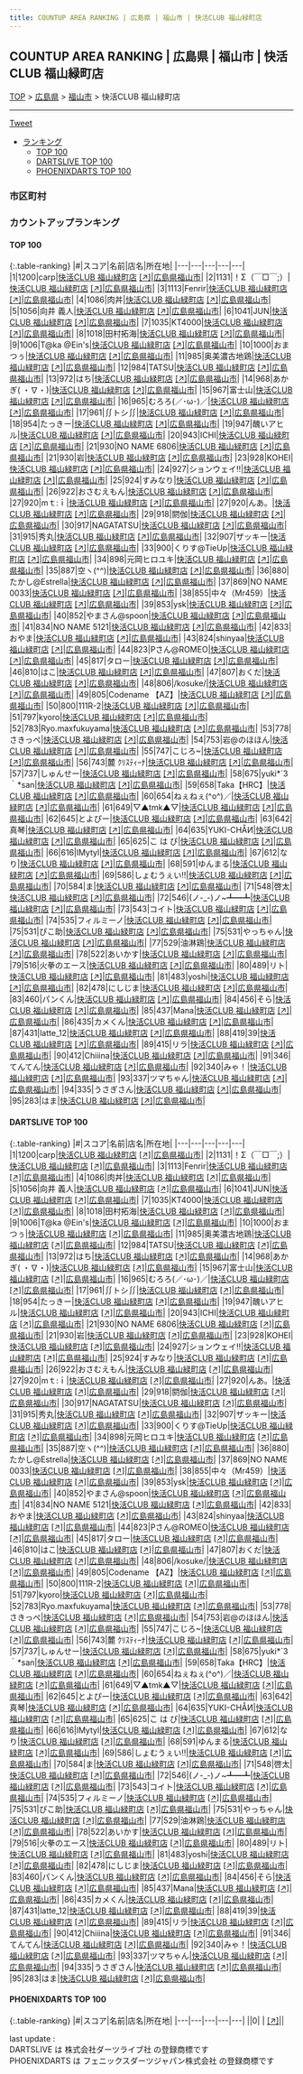 ```yaml
---
title: COUNTUP AREA RANKING | 広島県 | 福山市 | 快活CLUB 福山緑町店
---
```

## COUNTUP AREA RANKING | 広島県 | 福山市 | 快活CLUB 福山緑町店

[TOP](/darts/rank/) > [広島県](/darts/rank/広島県/) > [福山市](/darts/rank/広島県/福山市/) > 快活CLUB 福山緑町店

___

<a href="https://twitter.com/share?ref_src=twsrc%5Etfw" data-text="COUNTUP AREA RANKING | 広島県福山市快活CLUB 福山緑町店" class="twitter-share-button" data-hashtags="DARTSLIVE,PHOENIXDARTS,darts,ダーツ" data-show-count="false">Tweet</a>

* [ランキング](#カウントアップランキング)
    * [TOP 100](#top-100)
    * [DARTSLIVE TOP 100](#dartslive-top-100)
    * [PHOENIXDARTS TOP 100](#phoenixdarts-top-100)

### 市区町村

<ul>

</ul>

### カウントアップランキング

#### TOP 100



{:.table-ranking}
|#|スコア|名前|店名|所在地|
|---|---|---|---|---|
|1|1200|<span class="rank-name-dl">carp</span>|<a href="/darts/rank/shops/72ef70836c3c470e25d56fb0e5c39bac.html">快活CLUB 福山緑町店</a> <a href="https://search.dartslive.com/jp/shop/72ef70836c3c470e25d56fb0e5c39bac">[↗]</a>|<a href="/darts/rank/広島県/福山市">広島県福山市</a>|
|2|1131|<span class="rank-name-dl">！Σ（￣□￣;）</span>|<a href="/darts/rank/shops/72ef70836c3c470e25d56fb0e5c39bac.html">快活CLUB 福山緑町店</a> <a href="https://search.dartslive.com/jp/shop/72ef70836c3c470e25d56fb0e5c39bac">[↗]</a>|<a href="/darts/rank/広島県/福山市">広島県福山市</a>|
|3|1113|<span class="rank-name-dl">Fenrir</span>|<a href="/darts/rank/shops/72ef70836c3c470e25d56fb0e5c39bac.html">快活CLUB 福山緑町店</a> <a href="https://search.dartslive.com/jp/shop/72ef70836c3c470e25d56fb0e5c39bac">[↗]</a>|<a href="/darts/rank/広島県/福山市">広島県福山市</a>|
|4|1086|<span class="rank-name-dl">肉丼</span>|<a href="/darts/rank/shops/72ef70836c3c470e25d56fb0e5c39bac.html">快活CLUB 福山緑町店</a> <a href="https://search.dartslive.com/jp/shop/72ef70836c3c470e25d56fb0e5c39bac">[↗]</a>|<a href="/darts/rank/広島県/福山市">広島県福山市</a>|
|5|1056|<span class="rank-name-dl">向井 義人</span>|<a href="/darts/rank/shops/72ef70836c3c470e25d56fb0e5c39bac.html">快活CLUB 福山緑町店</a> <a href="https://search.dartslive.com/jp/shop/72ef70836c3c470e25d56fb0e5c39bac">[↗]</a>|<a href="/darts/rank/広島県/福山市">広島県福山市</a>|
|6|1041|<span class="rank-name-dl">JUN</span>|<a href="/darts/rank/shops/72ef70836c3c470e25d56fb0e5c39bac.html">快活CLUB 福山緑町店</a> <a href="https://search.dartslive.com/jp/shop/72ef70836c3c470e25d56fb0e5c39bac">[↗]</a>|<a href="/darts/rank/広島県/福山市">広島県福山市</a>|
|7|1035|<span class="rank-name-dl">KT4000</span>|<a href="/darts/rank/shops/72ef70836c3c470e25d56fb0e5c39bac.html">快活CLUB 福山緑町店</a> <a href="https://search.dartslive.com/jp/shop/72ef70836c3c470e25d56fb0e5c39bac">[↗]</a>|<a href="/darts/rank/広島県/福山市">広島県福山市</a>|
|8|1018|<span class="rank-name-dl">田村拓海</span>|<a href="/darts/rank/shops/72ef70836c3c470e25d56fb0e5c39bac.html">快活CLUB 福山緑町店</a> <a href="https://search.dartslive.com/jp/shop/72ef70836c3c470e25d56fb0e5c39bac">[↗]</a>|<a href="/darts/rank/広島県/福山市">広島県福山市</a>|
|9|1006|<span class="rank-name-dl">T@ka @Ein&#x27;s</span>|<a href="/darts/rank/shops/72ef70836c3c470e25d56fb0e5c39bac.html">快活CLUB 福山緑町店</a> <a href="https://search.dartslive.com/jp/shop/72ef70836c3c470e25d56fb0e5c39bac">[↗]</a>|<a href="/darts/rank/広島県/福山市">広島県福山市</a>|
|10|1000|<span class="rank-name-dl">おまつぅ</span>|<a href="/darts/rank/shops/72ef70836c3c470e25d56fb0e5c39bac.html">快活CLUB 福山緑町店</a> <a href="https://search.dartslive.com/jp/shop/72ef70836c3c470e25d56fb0e5c39bac">[↗]</a>|<a href="/darts/rank/広島県/福山市">広島県福山市</a>|
|11|985|<span class="rank-name-dl">奥美濃古地鶏</span>|<a href="/darts/rank/shops/72ef70836c3c470e25d56fb0e5c39bac.html">快活CLUB 福山緑町店</a> <a href="https://search.dartslive.com/jp/shop/72ef70836c3c470e25d56fb0e5c39bac">[↗]</a>|<a href="/darts/rank/広島県/福山市">広島県福山市</a>|
|12|984|<span class="rank-name-dl">TATSU</span>|<a href="/darts/rank/shops/72ef70836c3c470e25d56fb0e5c39bac.html">快活CLUB 福山緑町店</a> <a href="https://search.dartslive.com/jp/shop/72ef70836c3c470e25d56fb0e5c39bac">[↗]</a>|<a href="/darts/rank/広島県/福山市">広島県福山市</a>|
|13|972|<span class="rank-name-dl">はち</span>|<a href="/darts/rank/shops/72ef70836c3c470e25d56fb0e5c39bac.html">快活CLUB 福山緑町店</a> <a href="https://search.dartslive.com/jp/shop/72ef70836c3c470e25d56fb0e5c39bac">[↗]</a>|<a href="/darts/rank/広島県/福山市">広島県福山市</a>|
|14|968|<span class="rank-name-dl">あかぎ( ・∇・)</span>|<a href="/darts/rank/shops/72ef70836c3c470e25d56fb0e5c39bac.html">快活CLUB 福山緑町店</a> <a href="https://search.dartslive.com/jp/shop/72ef70836c3c470e25d56fb0e5c39bac">[↗]</a>|<a href="/darts/rank/広島県/福山市">広島県福山市</a>|
|15|967|<span class="rank-name-dl">富士山</span>|<a href="/darts/rank/shops/72ef70836c3c470e25d56fb0e5c39bac.html">快活CLUB 福山緑町店</a> <a href="https://search.dartslive.com/jp/shop/72ef70836c3c470e25d56fb0e5c39bac">[↗]</a>|<a href="/darts/rank/広島県/福山市">広島県福山市</a>|
|16|965|<span class="rank-name-dl">むろろ(／･ω･)／</span>|<a href="/darts/rank/shops/72ef70836c3c470e25d56fb0e5c39bac.html">快活CLUB 福山緑町店</a> <a href="https://search.dartslive.com/jp/shop/72ef70836c3c470e25d56fb0e5c39bac">[↗]</a>|<a href="/darts/rank/広島県/福山市">広島県福山市</a>|
|17|961|<span class="rank-name-dl">∬トシ∬</span>|<a href="/darts/rank/shops/72ef70836c3c470e25d56fb0e5c39bac.html">快活CLUB 福山緑町店</a> <a href="https://search.dartslive.com/jp/shop/72ef70836c3c470e25d56fb0e5c39bac">[↗]</a>|<a href="/darts/rank/広島県/福山市">広島県福山市</a>|
|18|954|<span class="rank-name-dl">たっきー</span>|<a href="/darts/rank/shops/72ef70836c3c470e25d56fb0e5c39bac.html">快活CLUB 福山緑町店</a> <a href="https://search.dartslive.com/jp/shop/72ef70836c3c470e25d56fb0e5c39bac">[↗]</a>|<a href="/darts/rank/広島県/福山市">広島県福山市</a>|
|19|947|<span class="rank-name-dl">醜いアヒル</span>|<a href="/darts/rank/shops/72ef70836c3c470e25d56fb0e5c39bac.html">快活CLUB 福山緑町店</a> <a href="https://search.dartslive.com/jp/shop/72ef70836c3c470e25d56fb0e5c39bac">[↗]</a>|<a href="/darts/rank/広島県/福山市">広島県福山市</a>|
|20|943|<span class="rank-name-dl">ICHI</span>|<a href="/darts/rank/shops/72ef70836c3c470e25d56fb0e5c39bac.html">快活CLUB 福山緑町店</a> <a href="https://search.dartslive.com/jp/shop/72ef70836c3c470e25d56fb0e5c39bac">[↗]</a>|<a href="/darts/rank/広島県/福山市">広島県福山市</a>|
|21|930|<span class="rank-name-dl">NO NAME 6806</span>|<a href="/darts/rank/shops/72ef70836c3c470e25d56fb0e5c39bac.html">快活CLUB 福山緑町店</a> <a href="https://search.dartslive.com/jp/shop/72ef70836c3c470e25d56fb0e5c39bac">[↗]</a>|<a href="/darts/rank/広島県/福山市">広島県福山市</a>|
|21|930|<span class="rank-name-dl">岩</span>|<a href="/darts/rank/shops/72ef70836c3c470e25d56fb0e5c39bac.html">快活CLUB 福山緑町店</a> <a href="https://search.dartslive.com/jp/shop/72ef70836c3c470e25d56fb0e5c39bac">[↗]</a>|<a href="/darts/rank/広島県/福山市">広島県福山市</a>|
|23|928|<span class="rank-name-dl">KOHEI</span>|<a href="/darts/rank/shops/72ef70836c3c470e25d56fb0e5c39bac.html">快活CLUB 福山緑町店</a> <a href="https://search.dartslive.com/jp/shop/72ef70836c3c470e25d56fb0e5c39bac">[↗]</a>|<a href="/darts/rank/広島県/福山市">広島県福山市</a>|
|24|927|<span class="rank-name-dl">ションウェイ‼︎</span>|<a href="/darts/rank/shops/72ef70836c3c470e25d56fb0e5c39bac.html">快活CLUB 福山緑町店</a> <a href="https://search.dartslive.com/jp/shop/72ef70836c3c470e25d56fb0e5c39bac">[↗]</a>|<a href="/darts/rank/広島県/福山市">広島県福山市</a>|
|25|924|<span class="rank-name-dl">すみなり</span>|<a href="/darts/rank/shops/72ef70836c3c470e25d56fb0e5c39bac.html">快活CLUB 福山緑町店</a> <a href="https://search.dartslive.com/jp/shop/72ef70836c3c470e25d56fb0e5c39bac">[↗]</a>|<a href="/darts/rank/広島県/福山市">広島県福山市</a>|
|26|922|<span class="rank-name-dl">おさむえもん</span>|<a href="/darts/rank/shops/72ef70836c3c470e25d56fb0e5c39bac.html">快活CLUB 福山緑町店</a> <a href="https://search.dartslive.com/jp/shop/72ef70836c3c470e25d56fb0e5c39bac">[↗]</a>|<a href="/darts/rank/広島県/福山市">広島県福山市</a>|
|27|920|<span class="rank-name-dl">mｔ:ｉ</span>|<a href="/darts/rank/shops/72ef70836c3c470e25d56fb0e5c39bac.html">快活CLUB 福山緑町店</a> <a href="https://search.dartslive.com/jp/shop/72ef70836c3c470e25d56fb0e5c39bac">[↗]</a>|<a href="/darts/rank/広島県/福山市">広島県福山市</a>|
|27|920|<span class="rank-name-dl">んあ。</span>|<a href="/darts/rank/shops/72ef70836c3c470e25d56fb0e5c39bac.html">快活CLUB 福山緑町店</a> <a href="https://search.dartslive.com/jp/shop/72ef70836c3c470e25d56fb0e5c39bac">[↗]</a>|<a href="/darts/rank/広島県/福山市">広島県福山市</a>|
|29|918|<span class="rank-name-dl">閼伽</span>|<a href="/darts/rank/shops/72ef70836c3c470e25d56fb0e5c39bac.html">快活CLUB 福山緑町店</a> <a href="https://search.dartslive.com/jp/shop/72ef70836c3c470e25d56fb0e5c39bac">[↗]</a>|<a href="/darts/rank/広島県/福山市">広島県福山市</a>|
|30|917|<span class="rank-name-dl">NAGATATSU</span>|<a href="/darts/rank/shops/72ef70836c3c470e25d56fb0e5c39bac.html">快活CLUB 福山緑町店</a> <a href="https://search.dartslive.com/jp/shop/72ef70836c3c470e25d56fb0e5c39bac">[↗]</a>|<a href="/darts/rank/広島県/福山市">広島県福山市</a>|
|31|915|<span class="rank-name-dl">秀丸</span>|<a href="/darts/rank/shops/72ef70836c3c470e25d56fb0e5c39bac.html">快活CLUB 福山緑町店</a> <a href="https://search.dartslive.com/jp/shop/72ef70836c3c470e25d56fb0e5c39bac">[↗]</a>|<a href="/darts/rank/広島県/福山市">広島県福山市</a>|
|32|907|<span class="rank-name-dl">ザッキー</span>|<a href="/darts/rank/shops/72ef70836c3c470e25d56fb0e5c39bac.html">快活CLUB 福山緑町店</a> <a href="https://search.dartslive.com/jp/shop/72ef70836c3c470e25d56fb0e5c39bac">[↗]</a>|<a href="/darts/rank/広島県/福山市">広島県福山市</a>|
|33|900|<span class="rank-name-dl">くりす@TieUp</span>|<a href="/darts/rank/shops/72ef70836c3c470e25d56fb0e5c39bac.html">快活CLUB 福山緑町店</a> <a href="https://search.dartslive.com/jp/shop/72ef70836c3c470e25d56fb0e5c39bac">[↗]</a>|<a href="/darts/rank/広島県/福山市">広島県福山市</a>|
|34|898|<span class="rank-name-dl">元岡ヒロユキ</span>|<a href="/darts/rank/shops/72ef70836c3c470e25d56fb0e5c39bac.html">快活CLUB 福山緑町店</a> <a href="https://search.dartslive.com/jp/shop/72ef70836c3c470e25d56fb0e5c39bac">[↗]</a>|<a href="/darts/rank/広島県/福山市">広島県福山市</a>|
|35|887|<span class="rank-name-dl">空ヽ(^^)</span>|<a href="/darts/rank/shops/72ef70836c3c470e25d56fb0e5c39bac.html">快活CLUB 福山緑町店</a> <a href="https://search.dartslive.com/jp/shop/72ef70836c3c470e25d56fb0e5c39bac">[↗]</a>|<a href="/darts/rank/広島県/福山市">広島県福山市</a>|
|36|880|<span class="rank-name-dl">たかし@Estrella</span>|<a href="/darts/rank/shops/72ef70836c3c470e25d56fb0e5c39bac.html">快活CLUB 福山緑町店</a> <a href="https://search.dartslive.com/jp/shop/72ef70836c3c470e25d56fb0e5c39bac">[↗]</a>|<a href="/darts/rank/広島県/福山市">広島県福山市</a>|
|37|869|<span class="rank-name-dl">NO NAME 0033</span>|<a href="/darts/rank/shops/72ef70836c3c470e25d56fb0e5c39bac.html">快活CLUB 福山緑町店</a> <a href="https://search.dartslive.com/jp/shop/72ef70836c3c470e25d56fb0e5c39bac">[↗]</a>|<a href="/darts/rank/広島県/福山市">広島県福山市</a>|
|38|855|<span class="rank-name-dl">中々（Mr459）</span>|<a href="/darts/rank/shops/72ef70836c3c470e25d56fb0e5c39bac.html">快活CLUB 福山緑町店</a> <a href="https://search.dartslive.com/jp/shop/72ef70836c3c470e25d56fb0e5c39bac">[↗]</a>|<a href="/darts/rank/広島県/福山市">広島県福山市</a>|
|39|853|<span class="rank-name-dl">ysk</span>|<a href="/darts/rank/shops/72ef70836c3c470e25d56fb0e5c39bac.html">快活CLUB 福山緑町店</a> <a href="https://search.dartslive.com/jp/shop/72ef70836c3c470e25d56fb0e5c39bac">[↗]</a>|<a href="/darts/rank/広島県/福山市">広島県福山市</a>|
|40|852|<span class="rank-name-dl">やまさん@spoon</span>|<a href="/darts/rank/shops/72ef70836c3c470e25d56fb0e5c39bac.html">快活CLUB 福山緑町店</a> <a href="https://search.dartslive.com/jp/shop/72ef70836c3c470e25d56fb0e5c39bac">[↗]</a>|<a href="/darts/rank/広島県/福山市">広島県福山市</a>|
|41|834|<span class="rank-name-dl">NO NAME 5121</span>|<a href="/darts/rank/shops/72ef70836c3c470e25d56fb0e5c39bac.html">快活CLUB 福山緑町店</a> <a href="https://search.dartslive.com/jp/shop/72ef70836c3c470e25d56fb0e5c39bac">[↗]</a>|<a href="/darts/rank/広島県/福山市">広島県福山市</a>|
|42|833|<span class="rank-name-dl">おやま</span>|<a href="/darts/rank/shops/72ef70836c3c470e25d56fb0e5c39bac.html">快活CLUB 福山緑町店</a> <a href="https://search.dartslive.com/jp/shop/72ef70836c3c470e25d56fb0e5c39bac">[↗]</a>|<a href="/darts/rank/広島県/福山市">広島県福山市</a>|
|43|824|<span class="rank-name-dl">shinyaa</span>|<a href="/darts/rank/shops/72ef70836c3c470e25d56fb0e5c39bac.html">快活CLUB 福山緑町店</a> <a href="https://search.dartslive.com/jp/shop/72ef70836c3c470e25d56fb0e5c39bac">[↗]</a>|<a href="/darts/rank/広島県/福山市">広島県福山市</a>|
|44|823|<span class="rank-name-dl">Pさん@ROMEO</span>|<a href="/darts/rank/shops/72ef70836c3c470e25d56fb0e5c39bac.html">快活CLUB 福山緑町店</a> <a href="https://search.dartslive.com/jp/shop/72ef70836c3c470e25d56fb0e5c39bac">[↗]</a>|<a href="/darts/rank/広島県/福山市">広島県福山市</a>|
|45|817|<span class="rank-name-dl">タロー</span>|<a href="/darts/rank/shops/72ef70836c3c470e25d56fb0e5c39bac.html">快活CLUB 福山緑町店</a> <a href="https://search.dartslive.com/jp/shop/72ef70836c3c470e25d56fb0e5c39bac">[↗]</a>|<a href="/darts/rank/広島県/福山市">広島県福山市</a>|
|46|810|<span class="rank-name-dl">はこ</span>|<a href="/darts/rank/shops/72ef70836c3c470e25d56fb0e5c39bac.html">快活CLUB 福山緑町店</a> <a href="https://search.dartslive.com/jp/shop/72ef70836c3c470e25d56fb0e5c39bac">[↗]</a>|<a href="/darts/rank/広島県/福山市">広島県福山市</a>|
|47|807|<span class="rank-name-dl">おくだ</span>|<a href="/darts/rank/shops/72ef70836c3c470e25d56fb0e5c39bac.html">快活CLUB 福山緑町店</a> <a href="https://search.dartslive.com/jp/shop/72ef70836c3c470e25d56fb0e5c39bac">[↗]</a>|<a href="/darts/rank/広島県/福山市">広島県福山市</a>|
|48|806|<span class="rank-name-dl">/kosuke/</span>|<a href="/darts/rank/shops/72ef70836c3c470e25d56fb0e5c39bac.html">快活CLUB 福山緑町店</a> <a href="https://search.dartslive.com/jp/shop/72ef70836c3c470e25d56fb0e5c39bac">[↗]</a>|<a href="/darts/rank/広島県/福山市">広島県福山市</a>|
|49|805|<span class="rank-name-dl">Codename 【AZ】</span>|<a href="/darts/rank/shops/72ef70836c3c470e25d56fb0e5c39bac.html">快活CLUB 福山緑町店</a> <a href="https://search.dartslive.com/jp/shop/72ef70836c3c470e25d56fb0e5c39bac">[↗]</a>|<a href="/darts/rank/広島県/福山市">広島県福山市</a>|
|50|800|<span class="rank-name-dl">111R-2</span>|<a href="/darts/rank/shops/72ef70836c3c470e25d56fb0e5c39bac.html">快活CLUB 福山緑町店</a> <a href="https://search.dartslive.com/jp/shop/72ef70836c3c470e25d56fb0e5c39bac">[↗]</a>|<a href="/darts/rank/広島県/福山市">広島県福山市</a>|
|51|797|<span class="rank-name-dl">kyoro</span>|<a href="/darts/rank/shops/72ef70836c3c470e25d56fb0e5c39bac.html">快活CLUB 福山緑町店</a> <a href="https://search.dartslive.com/jp/shop/72ef70836c3c470e25d56fb0e5c39bac">[↗]</a>|<a href="/darts/rank/広島県/福山市">広島県福山市</a>|
|52|783|<span class="rank-name-dl">Ryo.maxfukuyama</span>|<a href="/darts/rank/shops/72ef70836c3c470e25d56fb0e5c39bac.html">快活CLUB 福山緑町店</a> <a href="https://search.dartslive.com/jp/shop/72ef70836c3c470e25d56fb0e5c39bac">[↗]</a>|<a href="/darts/rank/広島県/福山市">広島県福山市</a>|
|53|778|<span class="rank-name-dl">さきっぺ</span>|<a href="/darts/rank/shops/72ef70836c3c470e25d56fb0e5c39bac.html">快活CLUB 福山緑町店</a> <a href="https://search.dartslive.com/jp/shop/72ef70836c3c470e25d56fb0e5c39bac">[↗]</a>|<a href="/darts/rank/広島県/福山市">広島県福山市</a>|
|54|753|<span class="rank-name-dl">岩@のほほん</span>|<a href="/darts/rank/shops/72ef70836c3c470e25d56fb0e5c39bac.html">快活CLUB 福山緑町店</a> <a href="https://search.dartslive.com/jp/shop/72ef70836c3c470e25d56fb0e5c39bac">[↗]</a>|<a href="/darts/rank/広島県/福山市">広島県福山市</a>|
|55|747|<span class="rank-name-dl">こじろ~</span>|<a href="/darts/rank/shops/72ef70836c3c470e25d56fb0e5c39bac.html">快活CLUB 福山緑町店</a> <a href="https://search.dartslive.com/jp/shop/72ef70836c3c470e25d56fb0e5c39bac">[↗]</a>|<a href="/darts/rank/広島県/福山市">広島県福山市</a>|
|56|743|<span class="rank-name-dl">麓 ｸﾘｽﾃｨｰﾅ</span>|<a href="/darts/rank/shops/72ef70836c3c470e25d56fb0e5c39bac.html">快活CLUB 福山緑町店</a> <a href="https://search.dartslive.com/jp/shop/72ef70836c3c470e25d56fb0e5c39bac">[↗]</a>|<a href="/darts/rank/広島県/福山市">広島県福山市</a>|
|57|737|<span class="rank-name-dl">しゅんせー</span>|<a href="/darts/rank/shops/72ef70836c3c470e25d56fb0e5c39bac.html">快活CLUB 福山緑町店</a> <a href="https://search.dartslive.com/jp/shop/72ef70836c3c470e25d56fb0e5c39bac">[↗]</a>|<a href="/darts/rank/広島県/福山市">広島県福山市</a>|
|58|675|<span class="rank-name-dl">yuki*´3｀*san</span>|<a href="/darts/rank/shops/72ef70836c3c470e25d56fb0e5c39bac.html">快活CLUB 福山緑町店</a> <a href="https://search.dartslive.com/jp/shop/72ef70836c3c470e25d56fb0e5c39bac">[↗]</a>|<a href="/darts/rank/広島県/福山市">広島県福山市</a>|
|59|658|<span class="rank-name-dl">Taka【HRC】</span>|<a href="/darts/rank/shops/72ef70836c3c470e25d56fb0e5c39bac.html">快活CLUB 福山緑町店</a> <a href="https://search.dartslive.com/jp/shop/72ef70836c3c470e25d56fb0e5c39bac">[↗]</a>|<a href="/darts/rank/広島県/福山市">広島県福山市</a>|
|60|654|<span class="rank-name-dl">ねぇねぇ(^o^)／</span>|<a href="/darts/rank/shops/72ef70836c3c470e25d56fb0e5c39bac.html">快活CLUB 福山緑町店</a> <a href="https://search.dartslive.com/jp/shop/72ef70836c3c470e25d56fb0e5c39bac">[↗]</a>|<a href="/darts/rank/広島県/福山市">広島県福山市</a>|
|61|649|<span class="rank-name-dl">▽▲tmk▲▽</span>|<a href="/darts/rank/shops/72ef70836c3c470e25d56fb0e5c39bac.html">快活CLUB 福山緑町店</a> <a href="https://search.dartslive.com/jp/shop/72ef70836c3c470e25d56fb0e5c39bac">[↗]</a>|<a href="/darts/rank/広島県/福山市">広島県福山市</a>|
|62|645|<span class="rank-name-dl">とよぴー</span>|<a href="/darts/rank/shops/72ef70836c3c470e25d56fb0e5c39bac.html">快活CLUB 福山緑町店</a> <a href="https://search.dartslive.com/jp/shop/72ef70836c3c470e25d56fb0e5c39bac">[↗]</a>|<a href="/darts/rank/広島県/福山市">広島県福山市</a>|
|63|642|<span class="rank-name-dl">真琴</span>|<a href="/darts/rank/shops/72ef70836c3c470e25d56fb0e5c39bac.html">快活CLUB 福山緑町店</a> <a href="https://search.dartslive.com/jp/shop/72ef70836c3c470e25d56fb0e5c39bac">[↗]</a>|<a href="/darts/rank/広島県/福山市">広島県福山市</a>|
|64|635|<span class="rank-name-dl">YUКI-CHÅИ</span>|<a href="/darts/rank/shops/72ef70836c3c470e25d56fb0e5c39bac.html">快活CLUB 福山緑町店</a> <a href="https://search.dartslive.com/jp/shop/72ef70836c3c470e25d56fb0e5c39bac">[↗]</a>|<a href="/darts/rank/広島県/福山市">広島県福山市</a>|
|65|625|<span class="rank-name-dl">こ は ぴ</span>|<a href="/darts/rank/shops/72ef70836c3c470e25d56fb0e5c39bac.html">快活CLUB 福山緑町店</a> <a href="https://search.dartslive.com/jp/shop/72ef70836c3c470e25d56fb0e5c39bac">[↗]</a>|<a href="/darts/rank/広島県/福山市">広島県福山市</a>|
|66|616|<span class="rank-name-dl">lMytyl</span>|<a href="/darts/rank/shops/72ef70836c3c470e25d56fb0e5c39bac.html">快活CLUB 福山緑町店</a> <a href="https://search.dartslive.com/jp/shop/72ef70836c3c470e25d56fb0e5c39bac">[↗]</a>|<a href="/darts/rank/広島県/福山市">広島県福山市</a>|
|67|612|<span class="rank-name-dl">なり</span>|<a href="/darts/rank/shops/72ef70836c3c470e25d56fb0e5c39bac.html">快活CLUB 福山緑町店</a> <a href="https://search.dartslive.com/jp/shop/72ef70836c3c470e25d56fb0e5c39bac">[↗]</a>|<a href="/darts/rank/広島県/福山市">広島県福山市</a>|
|68|591|<span class="rank-name-dl">ゆんまる</span>|<a href="/darts/rank/shops/72ef70836c3c470e25d56fb0e5c39bac.html">快活CLUB 福山緑町店</a> <a href="https://search.dartslive.com/jp/shop/72ef70836c3c470e25d56fb0e5c39bac">[↗]</a>|<a href="/darts/rank/広島県/福山市">広島県福山市</a>|
|69|586|<span class="rank-name-dl">しょむうぇい‼︎</span>|<a href="/darts/rank/shops/72ef70836c3c470e25d56fb0e5c39bac.html">快活CLUB 福山緑町店</a> <a href="https://search.dartslive.com/jp/shop/72ef70836c3c470e25d56fb0e5c39bac">[↗]</a>|<a href="/darts/rank/広島県/福山市">広島県福山市</a>|
|70|584|<span class="rank-name-dl">ま</span>|<a href="/darts/rank/shops/72ef70836c3c470e25d56fb0e5c39bac.html">快活CLUB 福山緑町店</a> <a href="https://search.dartslive.com/jp/shop/72ef70836c3c470e25d56fb0e5c39bac">[↗]</a>|<a href="/darts/rank/広島県/福山市">広島県福山市</a>|
|71|548|<span class="rank-name-dl">啓太</span>|<a href="/darts/rank/shops/72ef70836c3c470e25d56fb0e5c39bac.html">快活CLUB 福山緑町店</a> <a href="https://search.dartslive.com/jp/shop/72ef70836c3c470e25d56fb0e5c39bac">[↗]</a>|<a href="/darts/rank/広島県/福山市">広島県福山市</a>|
|72|546|<span class="rank-name-dl">(ノ-_-)ノ~┻━┻</span>|<a href="/darts/rank/shops/72ef70836c3c470e25d56fb0e5c39bac.html">快活CLUB 福山緑町店</a> <a href="https://search.dartslive.com/jp/shop/72ef70836c3c470e25d56fb0e5c39bac">[↗]</a>|<a href="/darts/rank/広島県/福山市">広島県福山市</a>|
|73|543|<span class="rank-name-dl">コイト</span>|<a href="/darts/rank/shops/72ef70836c3c470e25d56fb0e5c39bac.html">快活CLUB 福山緑町店</a> <a href="https://search.dartslive.com/jp/shop/72ef70836c3c470e25d56fb0e5c39bac">[↗]</a>|<a href="/darts/rank/広島県/福山市">広島県福山市</a>|
|74|535|<span class="rank-name-dl">フィルミーノ</span>|<a href="/darts/rank/shops/72ef70836c3c470e25d56fb0e5c39bac.html">快活CLUB 福山緑町店</a> <a href="https://search.dartslive.com/jp/shop/72ef70836c3c470e25d56fb0e5c39bac">[↗]</a>|<a href="/darts/rank/広島県/福山市">広島県福山市</a>|
|75|531|<span class="rank-name-dl">ぴこ助</span>|<a href="/darts/rank/shops/72ef70836c3c470e25d56fb0e5c39bac.html">快活CLUB 福山緑町店</a> <a href="https://search.dartslive.com/jp/shop/72ef70836c3c470e25d56fb0e5c39bac">[↗]</a>|<a href="/darts/rank/広島県/福山市">広島県福山市</a>|
|75|531|<span class="rank-name-dl">やっちゃん</span>|<a href="/darts/rank/shops/72ef70836c3c470e25d56fb0e5c39bac.html">快活CLUB 福山緑町店</a> <a href="https://search.dartslive.com/jp/shop/72ef70836c3c470e25d56fb0e5c39bac">[↗]</a>|<a href="/darts/rank/広島県/福山市">広島県福山市</a>|
|77|529|<span class="rank-name-dl">油淋鶏</span>|<a href="/darts/rank/shops/72ef70836c3c470e25d56fb0e5c39bac.html">快活CLUB 福山緑町店</a> <a href="https://search.dartslive.com/jp/shop/72ef70836c3c470e25d56fb0e5c39bac">[↗]</a>|<a href="/darts/rank/広島県/福山市">広島県福山市</a>|
|78|522|<span class="rank-name-dl">あいかす</span>|<a href="/darts/rank/shops/72ef70836c3c470e25d56fb0e5c39bac.html">快活CLUB 福山緑町店</a> <a href="https://search.dartslive.com/jp/shop/72ef70836c3c470e25d56fb0e5c39bac">[↗]</a>|<a href="/darts/rank/広島県/福山市">広島県福山市</a>|
|79|516|<span class="rank-name-dl">火拳のエース</span>|<a href="/darts/rank/shops/72ef70836c3c470e25d56fb0e5c39bac.html">快活CLUB 福山緑町店</a> <a href="https://search.dartslive.com/jp/shop/72ef70836c3c470e25d56fb0e5c39bac">[↗]</a>|<a href="/darts/rank/広島県/福山市">広島県福山市</a>|
|80|489|<span class="rank-name-dl">リト</span>|<a href="/darts/rank/shops/72ef70836c3c470e25d56fb0e5c39bac.html">快活CLUB 福山緑町店</a> <a href="https://search.dartslive.com/jp/shop/72ef70836c3c470e25d56fb0e5c39bac">[↗]</a>|<a href="/darts/rank/広島県/福山市">広島県福山市</a>|
|81|483|<span class="rank-name-dl">yoshi</span>|<a href="/darts/rank/shops/72ef70836c3c470e25d56fb0e5c39bac.html">快活CLUB 福山緑町店</a> <a href="https://search.dartslive.com/jp/shop/72ef70836c3c470e25d56fb0e5c39bac">[↗]</a>|<a href="/darts/rank/広島県/福山市">広島県福山市</a>|
|82|478|<span class="rank-name-dl">にしじま</span>|<a href="/darts/rank/shops/72ef70836c3c470e25d56fb0e5c39bac.html">快活CLUB 福山緑町店</a> <a href="https://search.dartslive.com/jp/shop/72ef70836c3c470e25d56fb0e5c39bac">[↗]</a>|<a href="/darts/rank/広島県/福山市">広島県福山市</a>|
|83|460|<span class="rank-name-dl">パンくん</span>|<a href="/darts/rank/shops/72ef70836c3c470e25d56fb0e5c39bac.html">快活CLUB 福山緑町店</a> <a href="https://search.dartslive.com/jp/shop/72ef70836c3c470e25d56fb0e5c39bac">[↗]</a>|<a href="/darts/rank/広島県/福山市">広島県福山市</a>|
|84|456|<span class="rank-name-dl">そら</span>|<a href="/darts/rank/shops/72ef70836c3c470e25d56fb0e5c39bac.html">快活CLUB 福山緑町店</a> <a href="https://search.dartslive.com/jp/shop/72ef70836c3c470e25d56fb0e5c39bac">[↗]</a>|<a href="/darts/rank/広島県/福山市">広島県福山市</a>|
|85|437|<span class="rank-name-dl">Mana</span>|<a href="/darts/rank/shops/72ef70836c3c470e25d56fb0e5c39bac.html">快活CLUB 福山緑町店</a> <a href="https://search.dartslive.com/jp/shop/72ef70836c3c470e25d56fb0e5c39bac">[↗]</a>|<a href="/darts/rank/広島県/福山市">広島県福山市</a>|
|86|435|<span class="rank-name-dl">カメくん</span>|<a href="/darts/rank/shops/72ef70836c3c470e25d56fb0e5c39bac.html">快活CLUB 福山緑町店</a> <a href="https://search.dartslive.com/jp/shop/72ef70836c3c470e25d56fb0e5c39bac">[↗]</a>|<a href="/darts/rank/広島県/福山市">広島県福山市</a>|
|87|431|<span class="rank-name-dl">latte_12</span>|<a href="/darts/rank/shops/72ef70836c3c470e25d56fb0e5c39bac.html">快活CLUB 福山緑町店</a> <a href="https://search.dartslive.com/jp/shop/72ef70836c3c470e25d56fb0e5c39bac">[↗]</a>|<a href="/darts/rank/広島県/福山市">広島県福山市</a>|
|88|419|<span class="rank-name-dl">39</span>|<a href="/darts/rank/shops/72ef70836c3c470e25d56fb0e5c39bac.html">快活CLUB 福山緑町店</a> <a href="https://search.dartslive.com/jp/shop/72ef70836c3c470e25d56fb0e5c39bac">[↗]</a>|<a href="/darts/rank/広島県/福山市">広島県福山市</a>|
|89|415|<span class="rank-name-dl">リラ</span>|<a href="/darts/rank/shops/72ef70836c3c470e25d56fb0e5c39bac.html">快活CLUB 福山緑町店</a> <a href="https://search.dartslive.com/jp/shop/72ef70836c3c470e25d56fb0e5c39bac">[↗]</a>|<a href="/darts/rank/広島県/福山市">広島県福山市</a>|
|90|412|<span class="rank-name-dl">Chiiina</span>|<a href="/darts/rank/shops/72ef70836c3c470e25d56fb0e5c39bac.html">快活CLUB 福山緑町店</a> <a href="https://search.dartslive.com/jp/shop/72ef70836c3c470e25d56fb0e5c39bac">[↗]</a>|<a href="/darts/rank/広島県/福山市">広島県福山市</a>|
|91|346|<span class="rank-name-dl">てんてん</span>|<a href="/darts/rank/shops/72ef70836c3c470e25d56fb0e5c39bac.html">快活CLUB 福山緑町店</a> <a href="https://search.dartslive.com/jp/shop/72ef70836c3c470e25d56fb0e5c39bac">[↗]</a>|<a href="/darts/rank/広島県/福山市">広島県福山市</a>|
|92|340|<span class="rank-name-dl">みゃ！</span>|<a href="/darts/rank/shops/72ef70836c3c470e25d56fb0e5c39bac.html">快活CLUB 福山緑町店</a> <a href="https://search.dartslive.com/jp/shop/72ef70836c3c470e25d56fb0e5c39bac">[↗]</a>|<a href="/darts/rank/広島県/福山市">広島県福山市</a>|
|93|337|<span class="rank-name-dl">ツマちゃん</span>|<a href="/darts/rank/shops/72ef70836c3c470e25d56fb0e5c39bac.html">快活CLUB 福山緑町店</a> <a href="https://search.dartslive.com/jp/shop/72ef70836c3c470e25d56fb0e5c39bac">[↗]</a>|<a href="/darts/rank/広島県/福山市">広島県福山市</a>|
|94|335|<span class="rank-name-dl">うさぎさん</span>|<a href="/darts/rank/shops/72ef70836c3c470e25d56fb0e5c39bac.html">快活CLUB 福山緑町店</a> <a href="https://search.dartslive.com/jp/shop/72ef70836c3c470e25d56fb0e5c39bac">[↗]</a>|<a href="/darts/rank/広島県/福山市">広島県福山市</a>|
|95|283|<span class="rank-name-dl">はま</span>|<a href="/darts/rank/shops/72ef70836c3c470e25d56fb0e5c39bac.html">快活CLUB 福山緑町店</a> <a href="https://search.dartslive.com/jp/shop/72ef70836c3c470e25d56fb0e5c39bac">[↗]</a>|<a href="/darts/rank/広島県/福山市">広島県福山市</a>|


#### DARTSLIVE TOP 100



{:.table-ranking}
|#|スコア|名前|店名|所在地|
|---|---|---|---|---|
|1|1200|<span class="rank-name-dl">carp</span>|<a href="/darts/rank/shops/72ef70836c3c470e25d56fb0e5c39bac.html">快活CLUB 福山緑町店</a> <a href="https://search.dartslive.com/jp/shop/72ef70836c3c470e25d56fb0e5c39bac">[↗]</a>|<a href="/darts/rank/広島県/福山市">広島県福山市</a>|
|2|1131|<span class="rank-name-dl">！Σ（￣□￣;）</span>|<a href="/darts/rank/shops/72ef70836c3c470e25d56fb0e5c39bac.html">快活CLUB 福山緑町店</a> <a href="https://search.dartslive.com/jp/shop/72ef70836c3c470e25d56fb0e5c39bac">[↗]</a>|<a href="/darts/rank/広島県/福山市">広島県福山市</a>|
|3|1113|<span class="rank-name-dl">Fenrir</span>|<a href="/darts/rank/shops/72ef70836c3c470e25d56fb0e5c39bac.html">快活CLUB 福山緑町店</a> <a href="https://search.dartslive.com/jp/shop/72ef70836c3c470e25d56fb0e5c39bac">[↗]</a>|<a href="/darts/rank/広島県/福山市">広島県福山市</a>|
|4|1086|<span class="rank-name-dl">肉丼</span>|<a href="/darts/rank/shops/72ef70836c3c470e25d56fb0e5c39bac.html">快活CLUB 福山緑町店</a> <a href="https://search.dartslive.com/jp/shop/72ef70836c3c470e25d56fb0e5c39bac">[↗]</a>|<a href="/darts/rank/広島県/福山市">広島県福山市</a>|
|5|1056|<span class="rank-name-dl">向井 義人</span>|<a href="/darts/rank/shops/72ef70836c3c470e25d56fb0e5c39bac.html">快活CLUB 福山緑町店</a> <a href="https://search.dartslive.com/jp/shop/72ef70836c3c470e25d56fb0e5c39bac">[↗]</a>|<a href="/darts/rank/広島県/福山市">広島県福山市</a>|
|6|1041|<span class="rank-name-dl">JUN</span>|<a href="/darts/rank/shops/72ef70836c3c470e25d56fb0e5c39bac.html">快活CLUB 福山緑町店</a> <a href="https://search.dartslive.com/jp/shop/72ef70836c3c470e25d56fb0e5c39bac">[↗]</a>|<a href="/darts/rank/広島県/福山市">広島県福山市</a>|
|7|1035|<span class="rank-name-dl">KT4000</span>|<a href="/darts/rank/shops/72ef70836c3c470e25d56fb0e5c39bac.html">快活CLUB 福山緑町店</a> <a href="https://search.dartslive.com/jp/shop/72ef70836c3c470e25d56fb0e5c39bac">[↗]</a>|<a href="/darts/rank/広島県/福山市">広島県福山市</a>|
|8|1018|<span class="rank-name-dl">田村拓海</span>|<a href="/darts/rank/shops/72ef70836c3c470e25d56fb0e5c39bac.html">快活CLUB 福山緑町店</a> <a href="https://search.dartslive.com/jp/shop/72ef70836c3c470e25d56fb0e5c39bac">[↗]</a>|<a href="/darts/rank/広島県/福山市">広島県福山市</a>|
|9|1006|<span class="rank-name-dl">T@ka @Ein&#x27;s</span>|<a href="/darts/rank/shops/72ef70836c3c470e25d56fb0e5c39bac.html">快活CLUB 福山緑町店</a> <a href="https://search.dartslive.com/jp/shop/72ef70836c3c470e25d56fb0e5c39bac">[↗]</a>|<a href="/darts/rank/広島県/福山市">広島県福山市</a>|
|10|1000|<span class="rank-name-dl">おまつぅ</span>|<a href="/darts/rank/shops/72ef70836c3c470e25d56fb0e5c39bac.html">快活CLUB 福山緑町店</a> <a href="https://search.dartslive.com/jp/shop/72ef70836c3c470e25d56fb0e5c39bac">[↗]</a>|<a href="/darts/rank/広島県/福山市">広島県福山市</a>|
|11|985|<span class="rank-name-dl">奥美濃古地鶏</span>|<a href="/darts/rank/shops/72ef70836c3c470e25d56fb0e5c39bac.html">快活CLUB 福山緑町店</a> <a href="https://search.dartslive.com/jp/shop/72ef70836c3c470e25d56fb0e5c39bac">[↗]</a>|<a href="/darts/rank/広島県/福山市">広島県福山市</a>|
|12|984|<span class="rank-name-dl">TATSU</span>|<a href="/darts/rank/shops/72ef70836c3c470e25d56fb0e5c39bac.html">快活CLUB 福山緑町店</a> <a href="https://search.dartslive.com/jp/shop/72ef70836c3c470e25d56fb0e5c39bac">[↗]</a>|<a href="/darts/rank/広島県/福山市">広島県福山市</a>|
|13|972|<span class="rank-name-dl">はち</span>|<a href="/darts/rank/shops/72ef70836c3c470e25d56fb0e5c39bac.html">快活CLUB 福山緑町店</a> <a href="https://search.dartslive.com/jp/shop/72ef70836c3c470e25d56fb0e5c39bac">[↗]</a>|<a href="/darts/rank/広島県/福山市">広島県福山市</a>|
|14|968|<span class="rank-name-dl">あかぎ( ・∇・)</span>|<a href="/darts/rank/shops/72ef70836c3c470e25d56fb0e5c39bac.html">快活CLUB 福山緑町店</a> <a href="https://search.dartslive.com/jp/shop/72ef70836c3c470e25d56fb0e5c39bac">[↗]</a>|<a href="/darts/rank/広島県/福山市">広島県福山市</a>|
|15|967|<span class="rank-name-dl">富士山</span>|<a href="/darts/rank/shops/72ef70836c3c470e25d56fb0e5c39bac.html">快活CLUB 福山緑町店</a> <a href="https://search.dartslive.com/jp/shop/72ef70836c3c470e25d56fb0e5c39bac">[↗]</a>|<a href="/darts/rank/広島県/福山市">広島県福山市</a>|
|16|965|<span class="rank-name-dl">むろろ(／･ω･)／</span>|<a href="/darts/rank/shops/72ef70836c3c470e25d56fb0e5c39bac.html">快活CLUB 福山緑町店</a> <a href="https://search.dartslive.com/jp/shop/72ef70836c3c470e25d56fb0e5c39bac">[↗]</a>|<a href="/darts/rank/広島県/福山市">広島県福山市</a>|
|17|961|<span class="rank-name-dl">∬トシ∬</span>|<a href="/darts/rank/shops/72ef70836c3c470e25d56fb0e5c39bac.html">快活CLUB 福山緑町店</a> <a href="https://search.dartslive.com/jp/shop/72ef70836c3c470e25d56fb0e5c39bac">[↗]</a>|<a href="/darts/rank/広島県/福山市">広島県福山市</a>|
|18|954|<span class="rank-name-dl">たっきー</span>|<a href="/darts/rank/shops/72ef70836c3c470e25d56fb0e5c39bac.html">快活CLUB 福山緑町店</a> <a href="https://search.dartslive.com/jp/shop/72ef70836c3c470e25d56fb0e5c39bac">[↗]</a>|<a href="/darts/rank/広島県/福山市">広島県福山市</a>|
|19|947|<span class="rank-name-dl">醜いアヒル</span>|<a href="/darts/rank/shops/72ef70836c3c470e25d56fb0e5c39bac.html">快活CLUB 福山緑町店</a> <a href="https://search.dartslive.com/jp/shop/72ef70836c3c470e25d56fb0e5c39bac">[↗]</a>|<a href="/darts/rank/広島県/福山市">広島県福山市</a>|
|20|943|<span class="rank-name-dl">ICHI</span>|<a href="/darts/rank/shops/72ef70836c3c470e25d56fb0e5c39bac.html">快活CLUB 福山緑町店</a> <a href="https://search.dartslive.com/jp/shop/72ef70836c3c470e25d56fb0e5c39bac">[↗]</a>|<a href="/darts/rank/広島県/福山市">広島県福山市</a>|
|21|930|<span class="rank-name-dl">NO NAME 6806</span>|<a href="/darts/rank/shops/72ef70836c3c470e25d56fb0e5c39bac.html">快活CLUB 福山緑町店</a> <a href="https://search.dartslive.com/jp/shop/72ef70836c3c470e25d56fb0e5c39bac">[↗]</a>|<a href="/darts/rank/広島県/福山市">広島県福山市</a>|
|21|930|<span class="rank-name-dl">岩</span>|<a href="/darts/rank/shops/72ef70836c3c470e25d56fb0e5c39bac.html">快活CLUB 福山緑町店</a> <a href="https://search.dartslive.com/jp/shop/72ef70836c3c470e25d56fb0e5c39bac">[↗]</a>|<a href="/darts/rank/広島県/福山市">広島県福山市</a>|
|23|928|<span class="rank-name-dl">KOHEI</span>|<a href="/darts/rank/shops/72ef70836c3c470e25d56fb0e5c39bac.html">快活CLUB 福山緑町店</a> <a href="https://search.dartslive.com/jp/shop/72ef70836c3c470e25d56fb0e5c39bac">[↗]</a>|<a href="/darts/rank/広島県/福山市">広島県福山市</a>|
|24|927|<span class="rank-name-dl">ションウェイ‼︎</span>|<a href="/darts/rank/shops/72ef70836c3c470e25d56fb0e5c39bac.html">快活CLUB 福山緑町店</a> <a href="https://search.dartslive.com/jp/shop/72ef70836c3c470e25d56fb0e5c39bac">[↗]</a>|<a href="/darts/rank/広島県/福山市">広島県福山市</a>|
|25|924|<span class="rank-name-dl">すみなり</span>|<a href="/darts/rank/shops/72ef70836c3c470e25d56fb0e5c39bac.html">快活CLUB 福山緑町店</a> <a href="https://search.dartslive.com/jp/shop/72ef70836c3c470e25d56fb0e5c39bac">[↗]</a>|<a href="/darts/rank/広島県/福山市">広島県福山市</a>|
|26|922|<span class="rank-name-dl">おさむえもん</span>|<a href="/darts/rank/shops/72ef70836c3c470e25d56fb0e5c39bac.html">快活CLUB 福山緑町店</a> <a href="https://search.dartslive.com/jp/shop/72ef70836c3c470e25d56fb0e5c39bac">[↗]</a>|<a href="/darts/rank/広島県/福山市">広島県福山市</a>|
|27|920|<span class="rank-name-dl">mｔ:ｉ</span>|<a href="/darts/rank/shops/72ef70836c3c470e25d56fb0e5c39bac.html">快活CLUB 福山緑町店</a> <a href="https://search.dartslive.com/jp/shop/72ef70836c3c470e25d56fb0e5c39bac">[↗]</a>|<a href="/darts/rank/広島県/福山市">広島県福山市</a>|
|27|920|<span class="rank-name-dl">んあ。</span>|<a href="/darts/rank/shops/72ef70836c3c470e25d56fb0e5c39bac.html">快活CLUB 福山緑町店</a> <a href="https://search.dartslive.com/jp/shop/72ef70836c3c470e25d56fb0e5c39bac">[↗]</a>|<a href="/darts/rank/広島県/福山市">広島県福山市</a>|
|29|918|<span class="rank-name-dl">閼伽</span>|<a href="/darts/rank/shops/72ef70836c3c470e25d56fb0e5c39bac.html">快活CLUB 福山緑町店</a> <a href="https://search.dartslive.com/jp/shop/72ef70836c3c470e25d56fb0e5c39bac">[↗]</a>|<a href="/darts/rank/広島県/福山市">広島県福山市</a>|
|30|917|<span class="rank-name-dl">NAGATATSU</span>|<a href="/darts/rank/shops/72ef70836c3c470e25d56fb0e5c39bac.html">快活CLUB 福山緑町店</a> <a href="https://search.dartslive.com/jp/shop/72ef70836c3c470e25d56fb0e5c39bac">[↗]</a>|<a href="/darts/rank/広島県/福山市">広島県福山市</a>|
|31|915|<span class="rank-name-dl">秀丸</span>|<a href="/darts/rank/shops/72ef70836c3c470e25d56fb0e5c39bac.html">快活CLUB 福山緑町店</a> <a href="https://search.dartslive.com/jp/shop/72ef70836c3c470e25d56fb0e5c39bac">[↗]</a>|<a href="/darts/rank/広島県/福山市">広島県福山市</a>|
|32|907|<span class="rank-name-dl">ザッキー</span>|<a href="/darts/rank/shops/72ef70836c3c470e25d56fb0e5c39bac.html">快活CLUB 福山緑町店</a> <a href="https://search.dartslive.com/jp/shop/72ef70836c3c470e25d56fb0e5c39bac">[↗]</a>|<a href="/darts/rank/広島県/福山市">広島県福山市</a>|
|33|900|<span class="rank-name-dl">くりす@TieUp</span>|<a href="/darts/rank/shops/72ef70836c3c470e25d56fb0e5c39bac.html">快活CLUB 福山緑町店</a> <a href="https://search.dartslive.com/jp/shop/72ef70836c3c470e25d56fb0e5c39bac">[↗]</a>|<a href="/darts/rank/広島県/福山市">広島県福山市</a>|
|34|898|<span class="rank-name-dl">元岡ヒロユキ</span>|<a href="/darts/rank/shops/72ef70836c3c470e25d56fb0e5c39bac.html">快活CLUB 福山緑町店</a> <a href="https://search.dartslive.com/jp/shop/72ef70836c3c470e25d56fb0e5c39bac">[↗]</a>|<a href="/darts/rank/広島県/福山市">広島県福山市</a>|
|35|887|<span class="rank-name-dl">空ヽ(^^)</span>|<a href="/darts/rank/shops/72ef70836c3c470e25d56fb0e5c39bac.html">快活CLUB 福山緑町店</a> <a href="https://search.dartslive.com/jp/shop/72ef70836c3c470e25d56fb0e5c39bac">[↗]</a>|<a href="/darts/rank/広島県/福山市">広島県福山市</a>|
|36|880|<span class="rank-name-dl">たかし@Estrella</span>|<a href="/darts/rank/shops/72ef70836c3c470e25d56fb0e5c39bac.html">快活CLUB 福山緑町店</a> <a href="https://search.dartslive.com/jp/shop/72ef70836c3c470e25d56fb0e5c39bac">[↗]</a>|<a href="/darts/rank/広島県/福山市">広島県福山市</a>|
|37|869|<span class="rank-name-dl">NO NAME 0033</span>|<a href="/darts/rank/shops/72ef70836c3c470e25d56fb0e5c39bac.html">快活CLUB 福山緑町店</a> <a href="https://search.dartslive.com/jp/shop/72ef70836c3c470e25d56fb0e5c39bac">[↗]</a>|<a href="/darts/rank/広島県/福山市">広島県福山市</a>|
|38|855|<span class="rank-name-dl">中々（Mr459）</span>|<a href="/darts/rank/shops/72ef70836c3c470e25d56fb0e5c39bac.html">快活CLUB 福山緑町店</a> <a href="https://search.dartslive.com/jp/shop/72ef70836c3c470e25d56fb0e5c39bac">[↗]</a>|<a href="/darts/rank/広島県/福山市">広島県福山市</a>|
|39|853|<span class="rank-name-dl">ysk</span>|<a href="/darts/rank/shops/72ef70836c3c470e25d56fb0e5c39bac.html">快活CLUB 福山緑町店</a> <a href="https://search.dartslive.com/jp/shop/72ef70836c3c470e25d56fb0e5c39bac">[↗]</a>|<a href="/darts/rank/広島県/福山市">広島県福山市</a>|
|40|852|<span class="rank-name-dl">やまさん@spoon</span>|<a href="/darts/rank/shops/72ef70836c3c470e25d56fb0e5c39bac.html">快活CLUB 福山緑町店</a> <a href="https://search.dartslive.com/jp/shop/72ef70836c3c470e25d56fb0e5c39bac">[↗]</a>|<a href="/darts/rank/広島県/福山市">広島県福山市</a>|
|41|834|<span class="rank-name-dl">NO NAME 5121</span>|<a href="/darts/rank/shops/72ef70836c3c470e25d56fb0e5c39bac.html">快活CLUB 福山緑町店</a> <a href="https://search.dartslive.com/jp/shop/72ef70836c3c470e25d56fb0e5c39bac">[↗]</a>|<a href="/darts/rank/広島県/福山市">広島県福山市</a>|
|42|833|<span class="rank-name-dl">おやま</span>|<a href="/darts/rank/shops/72ef70836c3c470e25d56fb0e5c39bac.html">快活CLUB 福山緑町店</a> <a href="https://search.dartslive.com/jp/shop/72ef70836c3c470e25d56fb0e5c39bac">[↗]</a>|<a href="/darts/rank/広島県/福山市">広島県福山市</a>|
|43|824|<span class="rank-name-dl">shinyaa</span>|<a href="/darts/rank/shops/72ef70836c3c470e25d56fb0e5c39bac.html">快活CLUB 福山緑町店</a> <a href="https://search.dartslive.com/jp/shop/72ef70836c3c470e25d56fb0e5c39bac">[↗]</a>|<a href="/darts/rank/広島県/福山市">広島県福山市</a>|
|44|823|<span class="rank-name-dl">Pさん@ROMEO</span>|<a href="/darts/rank/shops/72ef70836c3c470e25d56fb0e5c39bac.html">快活CLUB 福山緑町店</a> <a href="https://search.dartslive.com/jp/shop/72ef70836c3c470e25d56fb0e5c39bac">[↗]</a>|<a href="/darts/rank/広島県/福山市">広島県福山市</a>|
|45|817|<span class="rank-name-dl">タロー</span>|<a href="/darts/rank/shops/72ef70836c3c470e25d56fb0e5c39bac.html">快活CLUB 福山緑町店</a> <a href="https://search.dartslive.com/jp/shop/72ef70836c3c470e25d56fb0e5c39bac">[↗]</a>|<a href="/darts/rank/広島県/福山市">広島県福山市</a>|
|46|810|<span class="rank-name-dl">はこ</span>|<a href="/darts/rank/shops/72ef70836c3c470e25d56fb0e5c39bac.html">快活CLUB 福山緑町店</a> <a href="https://search.dartslive.com/jp/shop/72ef70836c3c470e25d56fb0e5c39bac">[↗]</a>|<a href="/darts/rank/広島県/福山市">広島県福山市</a>|
|47|807|<span class="rank-name-dl">おくだ</span>|<a href="/darts/rank/shops/72ef70836c3c470e25d56fb0e5c39bac.html">快活CLUB 福山緑町店</a> <a href="https://search.dartslive.com/jp/shop/72ef70836c3c470e25d56fb0e5c39bac">[↗]</a>|<a href="/darts/rank/広島県/福山市">広島県福山市</a>|
|48|806|<span class="rank-name-dl">/kosuke/</span>|<a href="/darts/rank/shops/72ef70836c3c470e25d56fb0e5c39bac.html">快活CLUB 福山緑町店</a> <a href="https://search.dartslive.com/jp/shop/72ef70836c3c470e25d56fb0e5c39bac">[↗]</a>|<a href="/darts/rank/広島県/福山市">広島県福山市</a>|
|49|805|<span class="rank-name-dl">Codename 【AZ】</span>|<a href="/darts/rank/shops/72ef70836c3c470e25d56fb0e5c39bac.html">快活CLUB 福山緑町店</a> <a href="https://search.dartslive.com/jp/shop/72ef70836c3c470e25d56fb0e5c39bac">[↗]</a>|<a href="/darts/rank/広島県/福山市">広島県福山市</a>|
|50|800|<span class="rank-name-dl">111R-2</span>|<a href="/darts/rank/shops/72ef70836c3c470e25d56fb0e5c39bac.html">快活CLUB 福山緑町店</a> <a href="https://search.dartslive.com/jp/shop/72ef70836c3c470e25d56fb0e5c39bac">[↗]</a>|<a href="/darts/rank/広島県/福山市">広島県福山市</a>|
|51|797|<span class="rank-name-dl">kyoro</span>|<a href="/darts/rank/shops/72ef70836c3c470e25d56fb0e5c39bac.html">快活CLUB 福山緑町店</a> <a href="https://search.dartslive.com/jp/shop/72ef70836c3c470e25d56fb0e5c39bac">[↗]</a>|<a href="/darts/rank/広島県/福山市">広島県福山市</a>|
|52|783|<span class="rank-name-dl">Ryo.maxfukuyama</span>|<a href="/darts/rank/shops/72ef70836c3c470e25d56fb0e5c39bac.html">快活CLUB 福山緑町店</a> <a href="https://search.dartslive.com/jp/shop/72ef70836c3c470e25d56fb0e5c39bac">[↗]</a>|<a href="/darts/rank/広島県/福山市">広島県福山市</a>|
|53|778|<span class="rank-name-dl">さきっぺ</span>|<a href="/darts/rank/shops/72ef70836c3c470e25d56fb0e5c39bac.html">快活CLUB 福山緑町店</a> <a href="https://search.dartslive.com/jp/shop/72ef70836c3c470e25d56fb0e5c39bac">[↗]</a>|<a href="/darts/rank/広島県/福山市">広島県福山市</a>|
|54|753|<span class="rank-name-dl">岩@のほほん</span>|<a href="/darts/rank/shops/72ef70836c3c470e25d56fb0e5c39bac.html">快活CLUB 福山緑町店</a> <a href="https://search.dartslive.com/jp/shop/72ef70836c3c470e25d56fb0e5c39bac">[↗]</a>|<a href="/darts/rank/広島県/福山市">広島県福山市</a>|
|55|747|<span class="rank-name-dl">こじろ~</span>|<a href="/darts/rank/shops/72ef70836c3c470e25d56fb0e5c39bac.html">快活CLUB 福山緑町店</a> <a href="https://search.dartslive.com/jp/shop/72ef70836c3c470e25d56fb0e5c39bac">[↗]</a>|<a href="/darts/rank/広島県/福山市">広島県福山市</a>|
|56|743|<span class="rank-name-dl">麓 ｸﾘｽﾃｨｰﾅ</span>|<a href="/darts/rank/shops/72ef70836c3c470e25d56fb0e5c39bac.html">快活CLUB 福山緑町店</a> <a href="https://search.dartslive.com/jp/shop/72ef70836c3c470e25d56fb0e5c39bac">[↗]</a>|<a href="/darts/rank/広島県/福山市">広島県福山市</a>|
|57|737|<span class="rank-name-dl">しゅんせー</span>|<a href="/darts/rank/shops/72ef70836c3c470e25d56fb0e5c39bac.html">快活CLUB 福山緑町店</a> <a href="https://search.dartslive.com/jp/shop/72ef70836c3c470e25d56fb0e5c39bac">[↗]</a>|<a href="/darts/rank/広島県/福山市">広島県福山市</a>|
|58|675|<span class="rank-name-dl">yuki*´3｀*san</span>|<a href="/darts/rank/shops/72ef70836c3c470e25d56fb0e5c39bac.html">快活CLUB 福山緑町店</a> <a href="https://search.dartslive.com/jp/shop/72ef70836c3c470e25d56fb0e5c39bac">[↗]</a>|<a href="/darts/rank/広島県/福山市">広島県福山市</a>|
|59|658|<span class="rank-name-dl">Taka【HRC】</span>|<a href="/darts/rank/shops/72ef70836c3c470e25d56fb0e5c39bac.html">快活CLUB 福山緑町店</a> <a href="https://search.dartslive.com/jp/shop/72ef70836c3c470e25d56fb0e5c39bac">[↗]</a>|<a href="/darts/rank/広島県/福山市">広島県福山市</a>|
|60|654|<span class="rank-name-dl">ねぇねぇ(^o^)／</span>|<a href="/darts/rank/shops/72ef70836c3c470e25d56fb0e5c39bac.html">快活CLUB 福山緑町店</a> <a href="https://search.dartslive.com/jp/shop/72ef70836c3c470e25d56fb0e5c39bac">[↗]</a>|<a href="/darts/rank/広島県/福山市">広島県福山市</a>|
|61|649|<span class="rank-name-dl">▽▲tmk▲▽</span>|<a href="/darts/rank/shops/72ef70836c3c470e25d56fb0e5c39bac.html">快活CLUB 福山緑町店</a> <a href="https://search.dartslive.com/jp/shop/72ef70836c3c470e25d56fb0e5c39bac">[↗]</a>|<a href="/darts/rank/広島県/福山市">広島県福山市</a>|
|62|645|<span class="rank-name-dl">とよぴー</span>|<a href="/darts/rank/shops/72ef70836c3c470e25d56fb0e5c39bac.html">快活CLUB 福山緑町店</a> <a href="https://search.dartslive.com/jp/shop/72ef70836c3c470e25d56fb0e5c39bac">[↗]</a>|<a href="/darts/rank/広島県/福山市">広島県福山市</a>|
|63|642|<span class="rank-name-dl">真琴</span>|<a href="/darts/rank/shops/72ef70836c3c470e25d56fb0e5c39bac.html">快活CLUB 福山緑町店</a> <a href="https://search.dartslive.com/jp/shop/72ef70836c3c470e25d56fb0e5c39bac">[↗]</a>|<a href="/darts/rank/広島県/福山市">広島県福山市</a>|
|64|635|<span class="rank-name-dl">YUКI-CHÅИ</span>|<a href="/darts/rank/shops/72ef70836c3c470e25d56fb0e5c39bac.html">快活CLUB 福山緑町店</a> <a href="https://search.dartslive.com/jp/shop/72ef70836c3c470e25d56fb0e5c39bac">[↗]</a>|<a href="/darts/rank/広島県/福山市">広島県福山市</a>|
|65|625|<span class="rank-name-dl">こ は ぴ</span>|<a href="/darts/rank/shops/72ef70836c3c470e25d56fb0e5c39bac.html">快活CLUB 福山緑町店</a> <a href="https://search.dartslive.com/jp/shop/72ef70836c3c470e25d56fb0e5c39bac">[↗]</a>|<a href="/darts/rank/広島県/福山市">広島県福山市</a>|
|66|616|<span class="rank-name-dl">lMytyl</span>|<a href="/darts/rank/shops/72ef70836c3c470e25d56fb0e5c39bac.html">快活CLUB 福山緑町店</a> <a href="https://search.dartslive.com/jp/shop/72ef70836c3c470e25d56fb0e5c39bac">[↗]</a>|<a href="/darts/rank/広島県/福山市">広島県福山市</a>|
|67|612|<span class="rank-name-dl">なり</span>|<a href="/darts/rank/shops/72ef70836c3c470e25d56fb0e5c39bac.html">快活CLUB 福山緑町店</a> <a href="https://search.dartslive.com/jp/shop/72ef70836c3c470e25d56fb0e5c39bac">[↗]</a>|<a href="/darts/rank/広島県/福山市">広島県福山市</a>|
|68|591|<span class="rank-name-dl">ゆんまる</span>|<a href="/darts/rank/shops/72ef70836c3c470e25d56fb0e5c39bac.html">快活CLUB 福山緑町店</a> <a href="https://search.dartslive.com/jp/shop/72ef70836c3c470e25d56fb0e5c39bac">[↗]</a>|<a href="/darts/rank/広島県/福山市">広島県福山市</a>|
|69|586|<span class="rank-name-dl">しょむうぇい‼︎</span>|<a href="/darts/rank/shops/72ef70836c3c470e25d56fb0e5c39bac.html">快活CLUB 福山緑町店</a> <a href="https://search.dartslive.com/jp/shop/72ef70836c3c470e25d56fb0e5c39bac">[↗]</a>|<a href="/darts/rank/広島県/福山市">広島県福山市</a>|
|70|584|<span class="rank-name-dl">ま</span>|<a href="/darts/rank/shops/72ef70836c3c470e25d56fb0e5c39bac.html">快活CLUB 福山緑町店</a> <a href="https://search.dartslive.com/jp/shop/72ef70836c3c470e25d56fb0e5c39bac">[↗]</a>|<a href="/darts/rank/広島県/福山市">広島県福山市</a>|
|71|548|<span class="rank-name-dl">啓太</span>|<a href="/darts/rank/shops/72ef70836c3c470e25d56fb0e5c39bac.html">快活CLUB 福山緑町店</a> <a href="https://search.dartslive.com/jp/shop/72ef70836c3c470e25d56fb0e5c39bac">[↗]</a>|<a href="/darts/rank/広島県/福山市">広島県福山市</a>|
|72|546|<span class="rank-name-dl">(ノ-_-)ノ~┻━┻</span>|<a href="/darts/rank/shops/72ef70836c3c470e25d56fb0e5c39bac.html">快活CLUB 福山緑町店</a> <a href="https://search.dartslive.com/jp/shop/72ef70836c3c470e25d56fb0e5c39bac">[↗]</a>|<a href="/darts/rank/広島県/福山市">広島県福山市</a>|
|73|543|<span class="rank-name-dl">コイト</span>|<a href="/darts/rank/shops/72ef70836c3c470e25d56fb0e5c39bac.html">快活CLUB 福山緑町店</a> <a href="https://search.dartslive.com/jp/shop/72ef70836c3c470e25d56fb0e5c39bac">[↗]</a>|<a href="/darts/rank/広島県/福山市">広島県福山市</a>|
|74|535|<span class="rank-name-dl">フィルミーノ</span>|<a href="/darts/rank/shops/72ef70836c3c470e25d56fb0e5c39bac.html">快活CLUB 福山緑町店</a> <a href="https://search.dartslive.com/jp/shop/72ef70836c3c470e25d56fb0e5c39bac">[↗]</a>|<a href="/darts/rank/広島県/福山市">広島県福山市</a>|
|75|531|<span class="rank-name-dl">ぴこ助</span>|<a href="/darts/rank/shops/72ef70836c3c470e25d56fb0e5c39bac.html">快活CLUB 福山緑町店</a> <a href="https://search.dartslive.com/jp/shop/72ef70836c3c470e25d56fb0e5c39bac">[↗]</a>|<a href="/darts/rank/広島県/福山市">広島県福山市</a>|
|75|531|<span class="rank-name-dl">やっちゃん</span>|<a href="/darts/rank/shops/72ef70836c3c470e25d56fb0e5c39bac.html">快活CLUB 福山緑町店</a> <a href="https://search.dartslive.com/jp/shop/72ef70836c3c470e25d56fb0e5c39bac">[↗]</a>|<a href="/darts/rank/広島県/福山市">広島県福山市</a>|
|77|529|<span class="rank-name-dl">油淋鶏</span>|<a href="/darts/rank/shops/72ef70836c3c470e25d56fb0e5c39bac.html">快活CLUB 福山緑町店</a> <a href="https://search.dartslive.com/jp/shop/72ef70836c3c470e25d56fb0e5c39bac">[↗]</a>|<a href="/darts/rank/広島県/福山市">広島県福山市</a>|
|78|522|<span class="rank-name-dl">あいかす</span>|<a href="/darts/rank/shops/72ef70836c3c470e25d56fb0e5c39bac.html">快活CLUB 福山緑町店</a> <a href="https://search.dartslive.com/jp/shop/72ef70836c3c470e25d56fb0e5c39bac">[↗]</a>|<a href="/darts/rank/広島県/福山市">広島県福山市</a>|
|79|516|<span class="rank-name-dl">火拳のエース</span>|<a href="/darts/rank/shops/72ef70836c3c470e25d56fb0e5c39bac.html">快活CLUB 福山緑町店</a> <a href="https://search.dartslive.com/jp/shop/72ef70836c3c470e25d56fb0e5c39bac">[↗]</a>|<a href="/darts/rank/広島県/福山市">広島県福山市</a>|
|80|489|<span class="rank-name-dl">リト</span>|<a href="/darts/rank/shops/72ef70836c3c470e25d56fb0e5c39bac.html">快活CLUB 福山緑町店</a> <a href="https://search.dartslive.com/jp/shop/72ef70836c3c470e25d56fb0e5c39bac">[↗]</a>|<a href="/darts/rank/広島県/福山市">広島県福山市</a>|
|81|483|<span class="rank-name-dl">yoshi</span>|<a href="/darts/rank/shops/72ef70836c3c470e25d56fb0e5c39bac.html">快活CLUB 福山緑町店</a> <a href="https://search.dartslive.com/jp/shop/72ef70836c3c470e25d56fb0e5c39bac">[↗]</a>|<a href="/darts/rank/広島県/福山市">広島県福山市</a>|
|82|478|<span class="rank-name-dl">にしじま</span>|<a href="/darts/rank/shops/72ef70836c3c470e25d56fb0e5c39bac.html">快活CLUB 福山緑町店</a> <a href="https://search.dartslive.com/jp/shop/72ef70836c3c470e25d56fb0e5c39bac">[↗]</a>|<a href="/darts/rank/広島県/福山市">広島県福山市</a>|
|83|460|<span class="rank-name-dl">パンくん</span>|<a href="/darts/rank/shops/72ef70836c3c470e25d56fb0e5c39bac.html">快活CLUB 福山緑町店</a> <a href="https://search.dartslive.com/jp/shop/72ef70836c3c470e25d56fb0e5c39bac">[↗]</a>|<a href="/darts/rank/広島県/福山市">広島県福山市</a>|
|84|456|<span class="rank-name-dl">そら</span>|<a href="/darts/rank/shops/72ef70836c3c470e25d56fb0e5c39bac.html">快活CLUB 福山緑町店</a> <a href="https://search.dartslive.com/jp/shop/72ef70836c3c470e25d56fb0e5c39bac">[↗]</a>|<a href="/darts/rank/広島県/福山市">広島県福山市</a>|
|85|437|<span class="rank-name-dl">Mana</span>|<a href="/darts/rank/shops/72ef70836c3c470e25d56fb0e5c39bac.html">快活CLUB 福山緑町店</a> <a href="https://search.dartslive.com/jp/shop/72ef70836c3c470e25d56fb0e5c39bac">[↗]</a>|<a href="/darts/rank/広島県/福山市">広島県福山市</a>|
|86|435|<span class="rank-name-dl">カメくん</span>|<a href="/darts/rank/shops/72ef70836c3c470e25d56fb0e5c39bac.html">快活CLUB 福山緑町店</a> <a href="https://search.dartslive.com/jp/shop/72ef70836c3c470e25d56fb0e5c39bac">[↗]</a>|<a href="/darts/rank/広島県/福山市">広島県福山市</a>|
|87|431|<span class="rank-name-dl">latte_12</span>|<a href="/darts/rank/shops/72ef70836c3c470e25d56fb0e5c39bac.html">快活CLUB 福山緑町店</a> <a href="https://search.dartslive.com/jp/shop/72ef70836c3c470e25d56fb0e5c39bac">[↗]</a>|<a href="/darts/rank/広島県/福山市">広島県福山市</a>|
|88|419|<span class="rank-name-dl">39</span>|<a href="/darts/rank/shops/72ef70836c3c470e25d56fb0e5c39bac.html">快活CLUB 福山緑町店</a> <a href="https://search.dartslive.com/jp/shop/72ef70836c3c470e25d56fb0e5c39bac">[↗]</a>|<a href="/darts/rank/広島県/福山市">広島県福山市</a>|
|89|415|<span class="rank-name-dl">リラ</span>|<a href="/darts/rank/shops/72ef70836c3c470e25d56fb0e5c39bac.html">快活CLUB 福山緑町店</a> <a href="https://search.dartslive.com/jp/shop/72ef70836c3c470e25d56fb0e5c39bac">[↗]</a>|<a href="/darts/rank/広島県/福山市">広島県福山市</a>|
|90|412|<span class="rank-name-dl">Chiiina</span>|<a href="/darts/rank/shops/72ef70836c3c470e25d56fb0e5c39bac.html">快活CLUB 福山緑町店</a> <a href="https://search.dartslive.com/jp/shop/72ef70836c3c470e25d56fb0e5c39bac">[↗]</a>|<a href="/darts/rank/広島県/福山市">広島県福山市</a>|
|91|346|<span class="rank-name-dl">てんてん</span>|<a href="/darts/rank/shops/72ef70836c3c470e25d56fb0e5c39bac.html">快活CLUB 福山緑町店</a> <a href="https://search.dartslive.com/jp/shop/72ef70836c3c470e25d56fb0e5c39bac">[↗]</a>|<a href="/darts/rank/広島県/福山市">広島県福山市</a>|
|92|340|<span class="rank-name-dl">みゃ！</span>|<a href="/darts/rank/shops/72ef70836c3c470e25d56fb0e5c39bac.html">快活CLUB 福山緑町店</a> <a href="https://search.dartslive.com/jp/shop/72ef70836c3c470e25d56fb0e5c39bac">[↗]</a>|<a href="/darts/rank/広島県/福山市">広島県福山市</a>|
|93|337|<span class="rank-name-dl">ツマちゃん</span>|<a href="/darts/rank/shops/72ef70836c3c470e25d56fb0e5c39bac.html">快活CLUB 福山緑町店</a> <a href="https://search.dartslive.com/jp/shop/72ef70836c3c470e25d56fb0e5c39bac">[↗]</a>|<a href="/darts/rank/広島県/福山市">広島県福山市</a>|
|94|335|<span class="rank-name-dl">うさぎさん</span>|<a href="/darts/rank/shops/72ef70836c3c470e25d56fb0e5c39bac.html">快活CLUB 福山緑町店</a> <a href="https://search.dartslive.com/jp/shop/72ef70836c3c470e25d56fb0e5c39bac">[↗]</a>|<a href="/darts/rank/広島県/福山市">広島県福山市</a>|
|95|283|<span class="rank-name-dl">はま</span>|<a href="/darts/rank/shops/72ef70836c3c470e25d56fb0e5c39bac.html">快活CLUB 福山緑町店</a> <a href="https://search.dartslive.com/jp/shop/72ef70836c3c470e25d56fb0e5c39bac">[↗]</a>|<a href="/darts/rank/広島県/福山市">広島県福山市</a>|


#### PHOENIXDARTS TOP 100



{:.table-ranking}
|#|スコア|名前|店名|所在地|
|---|---|---|---|---|
||0|<span class="rank-name-dl"> </span>|<a href="/darts/rank/shops/.html"></a> <a href="">[↗]</a>|<a href="/darts/rank//"></a>|


<div class="footer border-top border-gray-light mt-5 pt-3 text-right text-gray">
    last update : <span style="font-weight: italic" id="foot_last_modified"></span><br />
    DARTSLIVE は 株式会社ダーツライブ社 の登録商標です<br />
    PHOENIXDARTS は フェニックスダーツジャパン株式会社 の登録商標です<br />
</div>

<script src="https://cdnjs.cloudflare.com/ajax/libs/jquery.tablesorter/2.31.3/js/jquery.tablesorter.min.js" integrity="sha512-qzgd5cYSZcosqpzpn7zF2ZId8f/8CHmFKZ8j7mU4OUXTNRd5g+ZHBPsgKEwoqxCtdQvExE5LprwwPAgoicguNg==" crossorigin="anonymous" referrerpolicy="no-referrer"></script>
<link rel="stylesheet" href="https://cdnjs.cloudflare.com/ajax/libs/jquery.tablesorter/2.31.3/css/theme.default.min.css" integrity="sha512-wghhOJkjQX0Lh3NSWvNKeZ0ZpNn+SPVXX1Qyc9OCaogADktxrBiBdKGDoqVUOyhStvMBmJQ8ZdMHiR3wuEq8+w==" crossorigin="anonymous" referrerpolicy="no-referrer" />
<script>
$(function() {
    $(".table-ranking").tablesorter({sortList:[[0, 0]]});
    $("#foot_last_modified").text(formatDate(new Date(document.lastModified), 'yyyy-MM-dd HH:mm:ss'));
});
</script>

<script async src="https://platform.twitter.com/widgets.js" charset="utf-8"></script>